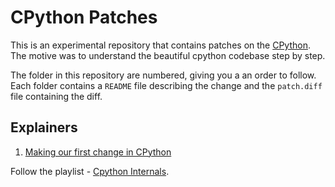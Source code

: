 CPython Patches
===

This is an experimental repository that contains patches on
the [CPython](https://github.com/python/cpython). The motive
was to understand the beautiful cpython codebase step by step.

The folder in this repository are numbered, giving you a an order
to follow. Each folder contains a `README` file describing the change
and the `patch.diff` file containing the diff.

## Explainers

1. [Making our first change in CPython](https://youtu.be/UmF57P7TerI)

Follow the playlist - [Cpython Internals](https://www.youtube.com/playlist?list=PLsdq-3Z1EPT2IycAvAoMgC98b7UXDe4Pa).

